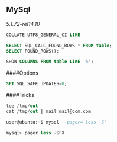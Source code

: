 MySql
-

*5.1.72-rel14.10*

````sql
COLLATE UTF8_GENERAL_CI LIKE

SELECT SQL_CALC_FOUND_ROWS * FROM table;
SELECT FOUND_ROWS();

SHOW COLUMNS FROM table LIKE '%';
````

####Options
````sql
SET SQL_SAFE_UPDATES=0;
````

####Tricks
````sql
tee /tmp/out
cat /tmp/out | mail mail@com.com

user@ubuntu:~$ mysql --pager='less -S'

mysql> pager less -SFX
````
